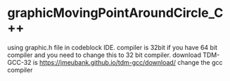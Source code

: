 # graphicMovingPointAroundCircle_C++

using graphic.h file in codeblock IDE.
compiler is 32bit
if you have 64 bit compiler and you need to change this to 32 bit compiler.
download TDM-GCC-32 is https://jmeubank.github.io/tdm-gcc/download/
change the gcc compiler
